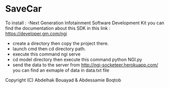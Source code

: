 # SaveCar

To install : 
-Next Generation Infotainment Software Development Kit you can find the documentation about this SDK in this link : https://developer.gm.com/ngi
- create a directory then copy the project there. 
- launch cmd  then cd  directory path.
- execute this command ngi serve
- cd model directory then execute this  command python NGI.py
- send the data to the server from http://ngi-socketeer.herokuapp.com/ you can find an exmaple of data in data.txt file


Copyright (C) Abdelhak Bouayad & Abdessamie Boqtob
